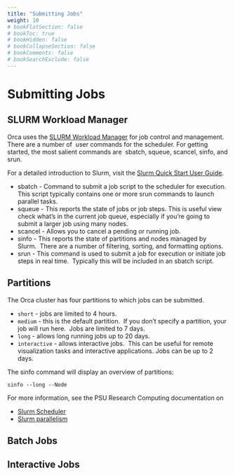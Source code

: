 ```yaml
---
title: "Submitting Jobs"
weight: 10
# bookFlatSection: false
# bookToc: true
# bookHidden: false
# bookCollapseSection: false
# bookComments: false
# bookSearchExclude: false
---
```


# Submitting Jobs

## SLURM Workload Manager

Orca uses the [SLURM Workload Manager](https://slurm.schedmd.com/) for job control and management.
There are a number of  user commands for the scheduler.
For getting started, the most salient commands are  sbatch, squeue, scancel, sinfo, and srun.
<!-- A sample submit script and use of some of these commands is included in the section below “Compiling A Simple MPI Program.” -->
For a detailed introduction to Slurm, visit the [Slurm Quick Start User Guide](https://slurm.schedmd.com/quickstart.html).

- sbatch - Command to submit a job script to the scheduler for execution.  This script typically contains one or more srun commands to launch parallel tasks.
- squeue - This reports the state of jobs or job steps. This is useful view check what’s in the current job queue, especially if you’re going to submit a larger job using many nodes.
- scancel - Allows you to cancel a pending or running job.
- sinfo - This reports the state of partitions and nodes managed by Slurm.  There are a number of filtering, sorting, and formatting options.
- srun - This command is used to submit a job for execution or initiate job steps in real time.  Typically this will be included in an sbatch script.

## Partitions

The Orca cluster has four partitions to which jobs can be submitted.

- `short` - jobs are limited to 4 hours.
- `medium` - this is the default partition.  If you don’t specify a partition, your job will run here.  Jobs are limited to 7 days.
- `long` - allows long running jobs up to 20 days.
- `interactive` - allows interactive jobs.  This can be useful for remote visualization tasks and interactive applications. Jobs can be up to 2 days.

The sinfo command will display an overview of partitions:
```
sinfo --long --Node
```

For more information, see the PSU Research Computing documentation on
- [Slurm Scheduler](https://sites.google.com/pdx.edu/research-computing/getting-started/slurm-scheduler)
- [Slurm parallelism](https://sites.google.com/pdx.edu/research-computing/faqs/coeus-hpc-faqs/slurm-parallelism)

## Batch Jobs

## Interactive Jobs
